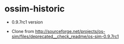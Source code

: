 ossim-historic
==============

* 0.9.7rc1  version

* Clone from http://sourceforge.net/projects/os-sim/files/deprecated__check_readme/os-sim-0.9.7rc1

